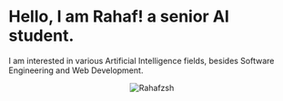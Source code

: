 # Hello, I am Rahaf! a senior AI student.
I am interested in various Artificial Intelligence fields, besides Software Engineering and Web Development.
<br>
<div style="text-align: center;"><img src="https://github-readme-streak-stats.herokuapp.com/?user=Rahafzsh&" alt="Rahafzsh"></div>


